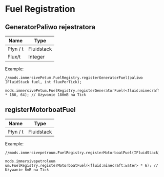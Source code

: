# Fuel Registration

## GeneratorPaliwo rejestratora

| Name     | Type                                        |
| -------- | ------------------------------------------- |
| Płyn / t | Fluidstack |
| Flux/t   | Integer                                     |

Example:
```ZenScript
//mods.immersivePetum.FuelRegistry.registerGeneratorFuel(paliwo IFluidStack fuel, int fluxPerTick);

mods.immersivePetum.FuelRegistry.registerGeneratorFuel(<fluid:minecraft:water> * 180, 64); // Używanie 180mB na Tick
```

## registerMotorboatFuel

| Name     | Type                                        |
| -------- | ------------------------------------------- |
| Płyn / t | Fluidstack |

Example:
```ZenScript
//mods.immersivepetroum.FuelRegistry.registerMotorboatFuel(IFluidStack);

mods.immersivepetroleum um.FuelRegistry.registerMotorboatFuel(<fluid:minecraft:water> * 6); // Używanie 6mB na Tick
```
